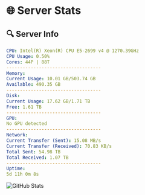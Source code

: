 # 🌐 Server Stats
## 🔍 Server Info
```yaml
CPU: Intel(R) Xeon(R) CPU E5-2699 v4 @ 1270.39GHz
CPU Usage: 0.50%
Cores: 44P | 88T
-----------------------------------
Memory:
Current Usage: 10.01 GB/503.74 GB
Available: 490.35 GB
-----------------------------------
Disk:
Current Usage: 17.62 GB/1.71 TB
Free: 1.61 TB
-----------------------------------
GPU:
No GPU detected
-----------------------------------
Network:
Current Transfer (Sent): 15.08 MB/s
Current Transfer (Received): 70.83 KB/s
Total Sent: 54.98 TB
Total Received: 1.07 TB
-----------------------------------
Uptime:
5d 11h 0m 8s
```
![GitHub Stats](https://img.shields.io/badge/Updated-2025-02-13_09:43:26-blue)
